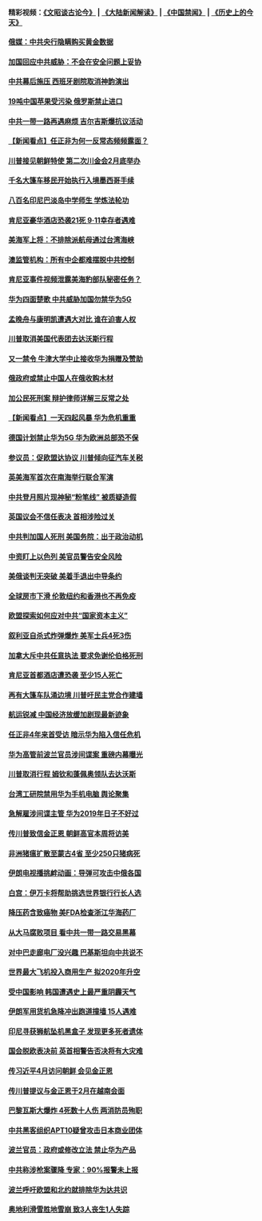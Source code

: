 #### 精彩视频：[《文昭谈古论今》](https://github.com/gfw-breaker/wenzhao/blob/master/README.md?t=01190330) | [《大陆新闻解读》](https://github.com/gfw-breaker/ntdtv-comedy/blob/master/README.md?t=01190330) | [《中国禁闻》](https://github.com/gfw-breaker/ntdtv-news/blob/master/README.md?t=01190330) | [《历史上的今天》](https://github.com/gfw-breaker/today-in-history/blob/master/README.md?t=01190330) 

#### [俄媒：中共央行隐瞒购买黄金数据](../pages/nsc418/n10986524.md?t=01190330) 

#### [加国回应中共威胁：不会在安全问题上妥协](../pages/nsc418/n10986394.md?t=01190330) 

#### [中共幕后施压 西班牙剧院取消神韵演出](../pages/nsc418/n10986035.md?t=01190330) 

#### [19吨中国苹果受污染 俄罗斯禁止进口](../pages/nsc418/n10986333.md?t=01190330) 

#### [中共一带一路再遇麻烦 吉尔吉斯爆抗议活动](../pages/nsc418/n10986292.md?t=01190330) 

#### [【新闻看点】任正非为何一反常态频频露面？](../pages/nsc418/n10986037.md?t=01190330) 

#### [川普接见朝鲜特使 第二次川金会2月底举办](../pages/nsc418/n10986216.md?t=01190330) 

#### [千名大篷车移民开始执行入境墨西哥手续](../pages/nsc418/n10986204.md?t=01190330) 

#### [八百名印尼巴淡岛中学师生 学炼法轮功](../pages/nsc418/n10985542.md?t=01190330) 

#### [肯尼亚豪华酒店恐袭21死 9·11幸存者遇难](../pages/nsc418/n10985445.md?t=01190330) 

#### [美海军上将：不排除派航母通过台湾海峡](../pages/nsc418/n10984943.md?t=01190330) 

#### [澳监管机构：所有中企都难摆脱中共控制](../pages/nsc418/n10983591.md?t=01190330) 

#### [肯尼亚事件视频泄露美海豹部队秘密任务？](../pages/nsc418/n10984543.md?t=01190330) 

#### [华为四面楚歌 中共威胁加国勿禁华为5G](../pages/nsc418/n10983787.md?t=01190330) 

#### [孟晚舟与康明凯遭遇大对比 谁在迫害人权](../pages/nsc418/n10983804.md?t=01190330) 

#### [川普取消美国代表团去达沃斯行程](../pages/nsc418/n10983718.md?t=01190330) 

#### [又一禁令 牛津大学中止接收华为捐赠及赞助](../pages/nsc418/n10983708.md?t=01190330) 

#### [俄政府或禁止中国人在俄收购木材](../pages/nsc418/n10983547.md?t=01190330) 

#### [加公民死刑案 辩护律师详解三反常之处](../pages/nsc418/n10983300.md?t=01190330) 

#### [【新闻看点】一天四起风暴 华为危机重重](../pages/nsc418/n10983081.md?t=01190330) 

#### [德国计划禁止华为5G 华为欧洲总部恐不保](../pages/nsc418/n10982951.md?t=01190330) 

#### [参议员：促欧盟达协议 川普倾向征汽车关税](../pages/nsc418/n10982456.md?t=01190330) 

#### [英美海军首次在南海举行联合军演](../pages/nsc418/n10981956.md?t=01190330) 

#### [中共登月照片现神秘“粉笔线” 被质疑造假](../pages/nsc418/n10980652.md?t=01190330) 

#### [英国议会不信任表决 首相涉险过关](../pages/nsc418/n10980536.md?t=01190330) 

#### [中共判加国人死刑 美国务院：出于政治动机](../pages/nsc418/n10980469.md?t=01190330) 

#### [中资盯上以色列 美官员警告安全风险](../pages/nsc418/n10980214.md?t=01190330) 

#### [美俄谈判无突破 美着手退出中导条约](../pages/nsc418/n10980207.md?t=01190330) 

#### [全球房市下滑 伦敦纽约和香港也不再免疫](../pages/nsc418/n10979837.md?t=01190330) 

#### [欧盟探索如何应对中共“国家资本主义”](../pages/nsc418/n10979979.md?t=01190330) 

#### [叙利亚自杀式炸弹爆炸 美军士兵4死3伤](../pages/nsc418/n10979913.md?t=01190330) 

#### [加拿大斥中共任意执法 要求免谢伦伯格死刑](../pages/nsc418/n10979429.md?t=01190330) 

#### [肯尼亚首都酒店遭恐袭 至少15人死亡](../pages/nsc418/n10978342.md?t=01190330) 

#### [再有大篷车队涌边境 川普吁民主党合作建墙](../pages/nsc418/n10978161.md?t=01190330) 

#### [航运锐减 中国经济放缓加剧现最新迹象](../pages/nsc418/n10978088.md?t=01190330) 

#### [任正非4年来首受访 暗示华为陷入信任危机](../pages/nsc418/n10977688.md?t=01190330) 

#### [华为高管前波兰官员涉间谍案 重磅内幕曝光](../pages/nsc418/n10978092.md?t=01190330) 

#### [川普取消行程 姆钦和蓬佩奥领队去达沃斯](../pages/nsc418/n10977828.md?t=01190330) 

#### [台湾工研院禁用华为手机电脑 舆论聚集](../pages/nsc418/n10977350.md?t=01190330) 

#### [急解雇涉间谍主管 华为2019年日子不好过](../pages/nsc418/n10976038.md?t=01190330) 

#### [传川普致信金正恩 朝鲜高官本周将访美](../pages/nsc418/n10976756.md?t=01190330) 

#### [非洲猪瘟扩散至蒙古4省 至少250只猪病死](../pages/nsc418/n10976120.md?t=01190330) 

#### [伊朗电视播挑衅动画：导弹可攻击中俄各国](../pages/nsc418/n10976504.md?t=01190330) 

#### [白宫：伊万卡将帮助挑选世界银行行长人选](../pages/nsc418/n10976053.md?t=01190330) 

#### [降压药含致癌物 美FDA检查浙江华海药厂](../pages/nsc418/n10975949.md?t=01190330) 

#### [从大马腐败项目 看中共一带一路交易黑幕](../pages/nsc418/n10975091.md?t=01190330) 

#### [对中巴走廊电厂没兴趣 巴基斯坦向中共说不](../pages/nsc418/n10975898.md?t=01190330) 

#### [世界最大飞机投入商用生产 拟2020年升空](../pages/nsc418/n10975188.md?t=01190330) 

#### [受中国影响 韩国遭遇史上最严重阴霾天气](../pages/nsc418/n10974564.md?t=01190330) 

#### [伊朗军用货机急降冲出跑道撞墙 15人遇难](../pages/nsc418/n10974806.md?t=01190330) 

#### [印尼寻获狮航坠机黑盒子 发现更多死者遗体](../pages/nsc418/n10974514.md?t=01190330) 

#### [国会脱欧表决前 英首相警告否决将有大灾难](../pages/nsc418/n10974483.md?t=01190330) 

#### [传习近平4月访问朝鲜 会见金正恩](../pages/nsc418/n10974482.md?t=01190330) 

#### [传川普提议与金正恩于2月在越南会面](../pages/nsc418/n10974214.md?t=01190330) 

#### [巴黎瓦斯大爆炸 4死数十人伤 两消防员殉职](../pages/nsc418/n10973956.md?t=01190330) 

#### [中共黑客组织APT10疑曾攻击日本商业团体](../pages/nsc418/n10973309.md?t=01190330) 

#### [波兰官员：政府或修改立法 禁止华为产品](../pages/nsc418/n10973119.md?t=01190330) 

#### [中共称涉枪案骤降 专家：90%报警未上报](../pages/nsc418/n10972910.md?t=01190330) 

#### [波兰呼吁欧盟和北约就排除华为达共识](../pages/nsc418/n10972945.md?t=01190330) 

#### [奥地利滑雪胜地雪崩 致3人丧生1人失踪](../pages/nsc418/n10972686.md?t=01190330) 

